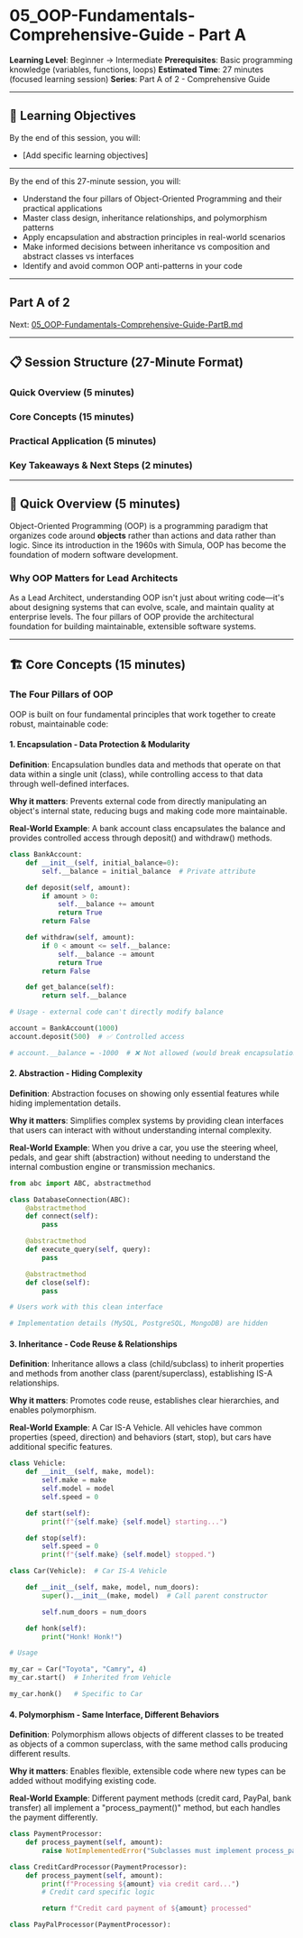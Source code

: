 # 05_OOP-Fundamentals-Comprehensive-Guide - Part A

**Learning Level**: Beginner → Intermediate
**Prerequisites**: Basic programming knowledge (variables, functions, loops)
**Estimated Time**: 27 minutes (focused learning session)
**Series**: Part A of 2 - Comprehensive Guide

---

## 🎯 Learning Objectives

By the end of this session, you will:

- [Add specific learning objectives]

---
By the end of this 27-minute session, you will:

- Understand the four pillars of Object-Oriented Programming and their practical applications
- Master class design, inheritance relationships, and polymorphism patterns
- Apply encapsulation and abstraction principles in real-world scenarios
- Make informed decisions between inheritance vs composition and abstract classes vs interfaces
- Identify and avoid common OOP anti-patterns in your code

---

## Part A of 2

Next: [05_OOP-Fundamentals-Comprehensive-Guide-PartB.md](05_OOP-Fundamentals-Comprehensive-Guide-PartB.md)

---

## 📋 Session Structure (27-Minute Format)

### Quick Overview (5 minutes)

### Core Concepts (15 minutes)

### Practical Application (5 minutes)

### Key Takeaways & Next Steps (2 minutes)

---

## 🚀 Quick Overview (5 minutes)

Object-Oriented Programming (OOP) is a programming paradigm that organizes code around **objects** rather than actions and data rather than logic. Since its introduction in the 1960s with Simula, OOP has become the foundation of modern software development.

### Why OOP Matters for Lead Architects

As a Lead Architect, understanding OOP isn't just about writing code—it's about designing systems that can evolve, scale, and maintain quality at enterprise levels. The four pillars of OOP provide the architectural foundation for building maintainable, extensible software systems.

---

## 🏗️ Core Concepts (15 minutes)

### The Four Pillars of OOP

OOP is built on four fundamental principles that work together to create robust, maintainable code:

#### 1. **Encapsulation** - Data Protection & Modularity

**Definition**: Encapsulation bundles data and methods that operate on that data within a single unit (class), while controlling access to that data through well-defined interfaces.

**Why it matters**: Prevents external code from directly manipulating an object's internal state, reducing bugs and making code more maintainable.

**Real-World Example**: A bank account class encapsulates the balance and provides controlled access through deposit() and withdraw() methods.

```python
class BankAccount:
    def __init__(self, initial_balance=0):
        self.__balance = initial_balance  # Private attribute

    def deposit(self, amount):
        if amount > 0:
            self.__balance += amount
            return True
        return False

    def withdraw(self, amount):
        if 0 < amount <= self.__balance:
            self.__balance -= amount
            return True
        return False

    def get_balance(self):
        return self.__balance

# Usage - external code can't directly modify balance

account = BankAccount(1000)
account.deposit(500)  # ✅ Controlled access

# account.__balance = -1000  # ❌ Not allowed (would break encapsulation)

```

#### 2. **Abstraction** - Hiding Complexity

**Definition**: Abstraction focuses on showing only essential features while hiding implementation details.

**Why it matters**: Simplifies complex systems by providing clean interfaces that users can interact with without understanding internal complexity.

**Real-World Example**: When you drive a car, you use the steering wheel, pedals, and gear shift (abstraction) without needing to understand the internal combustion engine or transmission mechanics.

```python
from abc import ABC, abstractmethod

class DatabaseConnection(ABC):
    @abstractmethod
    def connect(self):
        pass

    @abstractmethod
    def execute_query(self, query):
        pass

    @abstractmethod
    def close(self):
        pass

# Users work with this clean interface

# Implementation details (MySQL, PostgreSQL, MongoDB) are hidden

```

#### 3. **Inheritance** - Code Reuse & Relationships

**Definition**: Inheritance allows a class (child/subclass) to inherit properties and methods from another class (parent/superclass), establishing IS-A relationships.

**Why it matters**: Promotes code reuse, establishes clear hierarchies, and enables polymorphism.

**Real-World Example**: A Car IS-A Vehicle. All vehicles have common properties (speed, direction) and behaviors (start, stop), but cars have additional specific features.

```python
class Vehicle:
    def __init__(self, make, model):
        self.make = make
        self.model = model
        self.speed = 0

    def start(self):
        print(f"{self.make} {self.model} starting...")

    def stop(self):
        self.speed = 0
        print(f"{self.make} {self.model} stopped.")

class Car(Vehicle):  # Car IS-A Vehicle

    def __init__(self, make, model, num_doors):
        super().__init__(make, model)  # Call parent constructor

        self.num_doors = num_doors

    def honk(self):
        print("Honk! Honk!")

# Usage

my_car = Car("Toyota", "Camry", 4)
my_car.start()  # Inherited from Vehicle

my_car.honk()   # Specific to Car

```

#### 4. **Polymorphism** - Same Interface, Different Behaviors

**Definition**: Polymorphism allows objects of different classes to be treated as objects of a common superclass, with the same method calls producing different results.

**Why it matters**: Enables flexible, extensible code where new types can be added without modifying existing code.

**Real-World Example**: Different payment methods (credit card, PayPal, bank transfer) all implement a "process_payment()" method, but each handles the payment differently.

```python
class PaymentProcessor:
    def process_payment(self, amount):
        raise NotImplementedError("Subclasses must implement process_payment")

class CreditCardProcessor(PaymentProcessor):
    def process_payment(self, amount):
        print(f"Processing ${amount} via credit card...")
        # Credit card specific logic

        return f"Credit card payment of ${amount} processed"

class PayPalProcessor(PaymentProcessor):
